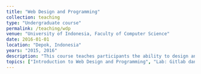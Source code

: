 ```yaml
---
title: "Web Design and Programming"
collection: teaching
type: "Undergraduate course"
permalink: /teaching/wdp
venue: "University of Indonesia, Faculty of Computer Science"
date: 2016-01-01
location: "Depok, Indonesia"
years: "2015, 2016"
description: "This course teaches participants the ability to design and implement websites, program dynamic websites. After graduating this course, participants are expected to develop dynamic website by utilizing client and server side programming paradigm. Thus, participants have the knowledge and ability to create easy-to-use web pages."
topics: ["Introduction to Web Design and Programming", "Lab: Gitlab dan Xampp", "HTML5", "CSS3", "Javascript dan JQuery", "AJAX, JSON, XML , Web storage", "Server Side Programming (Introduction to PHP)", "PHP: Form in PHP, session & file upload, Session & file upload, Database in PHP", "PHP Framework", "Intro to API: Web Service & Web Socket", "Web Security"]
---
```

